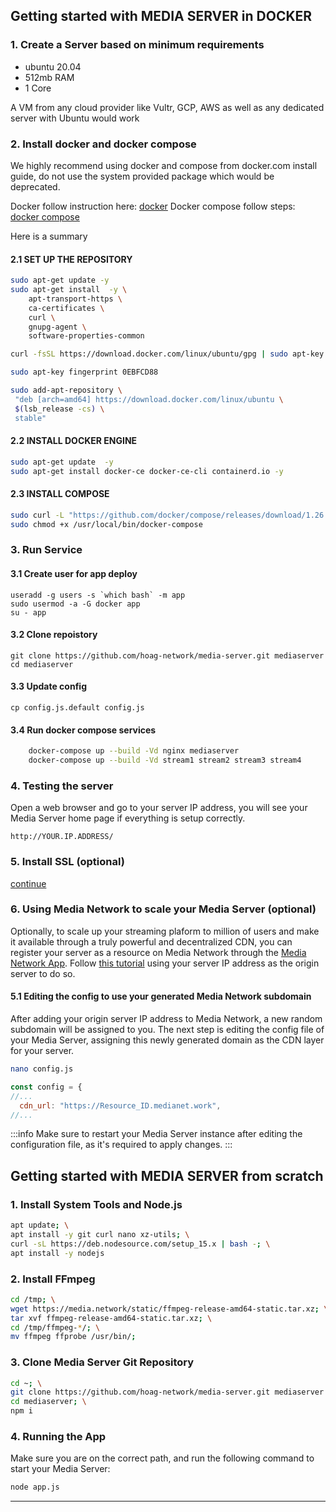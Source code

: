 ## Getting started with MEDIA SERVER in DOCKER

### 1. Create a Server based on minimum requirements 
 * ubuntu 20.04
 * 512mb RAM
 * 1 Core

A VM from any cloud provider like Vultr, GCP, AWS as well as any dedicated server with Ubuntu would work

### 2. Install docker and docker compose

We highly recommend using docker and compose from docker.com install guide, do not use the system provided package
which would be deprecated.

Docker follow instruction here: [docker](https://docs.docker.com/install/)
Docker compose follow steps: [docker compose](https://docs.docker.com/compose/install/)

Here is a summary

#### 2.1 SET UP THE REPOSITORY
```bash
sudo apt-get update -y
sudo apt-get install  -y \
    apt-transport-https \
    ca-certificates \
    curl \
    gnupg-agent \
    software-properties-common
```

```bash
curl -fsSL https://download.docker.com/linux/ubuntu/gpg | sudo apt-key add -
```
```bash
sudo apt-key fingerprint 0EBFCD88
```

```bash
sudo add-apt-repository \
 "deb [arch=amd64] https://download.docker.com/linux/ubuntu \
 $(lsb_release -cs) \
 stable"
```

#### 2.2 INSTALL DOCKER ENGINE

```bash
sudo apt-get update  -y
sudo apt-get install docker-ce docker-ce-cli containerd.io -y
```

#### 2.3 INSTALL COMPOSE
```bash
sudo curl -L "https://github.com/docker/compose/releases/download/1.26.2/docker-compose-$(uname -s)-$(uname -m)" -o /usr/local/bin/docker-compose
sudo chmod +x /usr/local/bin/docker-compose
```

### 3. Run Service

#### 3.1 Create user for app deploy
	useradd -g users -s `which bash` -m app
	sudo usermod -a -G docker app
	su - app

#### 3.2 Clone repoistory
	git clone https://github.com/hoag-network/media-server.git mediaserver
	cd mediaserver

#### 3.3 Update config
    cp config.js.default config.js

#### 3.4 Run docker compose services

```bash
	docker-compose up --build -Vd nginx mediaserver
	docker-compose up --build -Vd stream1 stream2 stream3 stream4
```

### 4. Testing the server

Open a web browser and go to your server IP address, you will see your Media Server home page if everything is setup correctly.
```
http://YOUR.IP.ADDRESS/
```

### 5. Install SSL (optional)
[continue](https://github.com/hoag-network/media-server/blob/development/docs/install_ssl.md)


### 6. Using Media Network to scale your Media Server (optional)

Optionally, to scale up your streaming plaform to million of users and make it available through a truly powerful and decentralized CDN, you can register your server as a resource on Media Network through the [Media Network App](https://app.media.network). Follow [this tutorial](https://docs.media.network/app-setup) using your server IP address as the origin server to do so.

#### 5.1 Editing the config to use your generated Media Network subdomain

After adding your origin server IP address to Media Network, a new random subdomain will be assigned to you. The next step is editing the config file of your Media Server, assigning this newly generated domain as the CDN layer for your server.

```bash
nano config.js
```

```js title="mediaserver/config.js"
const config = {
//...
  cdn_url: "https://Resource_ID.medianet.work",
//...
```

:::info
Make sure to restart your Media Server instance after editing the configuration file, as it's required to apply changes.
:::

## Getting started with MEDIA SERVER from scratch

### 1. Install System Tools and Node.js
```bash
apt update; \
apt install -y git curl nano xz-utils; \
curl -sL https://deb.nodesource.com/setup_15.x | bash -; \
apt install -y nodejs
```

### 2. Install FFmpeg
```bash
cd /tmp; \
wget https://media.network/static/ffmpeg-release-amd64-static.tar.xz; \
tar xvf ffmpeg-release-amd64-static.tar.xz; \
cd /tmp/ffmpeg-*/; \
mv ffmpeg ffprobe /usr/bin/;
```

### 3. Clone Media Server Git Repository
```bash
cd ~; \
git clone https://github.com/hoag-network/media-server.git mediaserver ; \
cd mediaserver; \
npm i
```

### 4. Running the App

Make sure you are on the correct path, and run the following command to start your Media Server:

```bash
node app.js
```

---
